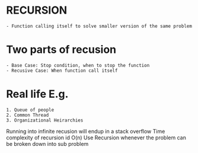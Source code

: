 # RECURSION
    - Function calling itself to solve smaller version of the same problem

# Two parts of recusion
    - Base Case: Stop condition, when to stop the function
    - Recusive Case: When function call itself

# Real life E.g.  
    1. Queue of people
    2. Common Thread
    3. Organizational Heirarchies

Running into infinite recusion will endup in a stack overflow
Time complexity of recursion id O(n)
Use Recursion whenever the problem can be broken down into sub problem